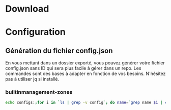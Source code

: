 # Download

# Configuration

## Génération du fichier config.json
En vous mettant dans un dossier exporté, vous pouvez générer votre fichier config.json sans ID qui sera plus facile à gérer dans un repo. Les commandes sont des bases à adapter en fonction de vos besoins. N'hésitez pas à utiliser jq si installé. 

### builtinmanagement-zones
```bash
echo configs:;for i in `ls | grep -v config`; do name=`grep name $i | cut -d '"' -f4`; description=`grep description $i | cut -d '"' -f4`; echo -e "- id: ${name}\n  type:\n    settings:\n      schema: builtin:management-zones\n      schemaVersion: 1.0.5\n      scope: environment\n  config:\n    name: ${name}\n    template: ../templates/builtinmanagement-zones.json\n    skip: false\n    parameters:\n      laposte:\n        type: value\n        value:\n          name: $name\n          description: $description"; done
```
